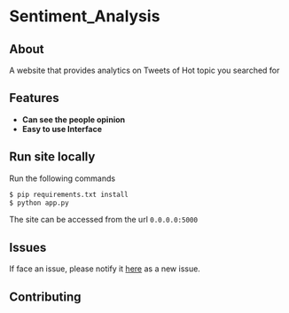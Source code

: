 # Sentiment_Analysis

## About
A website that provides analytics on Tweets of Hot topic you searched for

## Features

* **Can see the people opinion**
* **Easy to use Interface**

## Run site locally
Run the following commands
```bash
$ pip requirements.txt install   
$ python app.py
```
The site can be accessed from the url `0.0.0.0:5000`
## Issues

If face an issue, please notify it [here](https://github.com/Dheer08/Sentiment_Analysis/issues) as a new issue.

## Contributing

